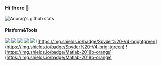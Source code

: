 ### Hi there 👋
![Anurag's github stats](https://github-readme-stats.vercel.app/api?username=LeeSunBowen&show_icons=true)

#### Platform&Tools
[![](https://img.shields.io/badge/Windows-10-2376bc?style=flat-square&logo=windows&logoColor=ffffff)](https://www.microsoft.com/windows/get-windows-10)
[![](https://img.shields.io/badge/IDE-Visual%20Studio%20Code-blue?style=flat-square&logo=visual-studio-code&logoColor=ffffff)](https://code.visualstudio.com/)
[![](https://img.shields.io/badge/-Python-3776AB?style=flat-square&logo=python&logoColor=ffffff)](https://stylus-lang.com/)
[![](https://img.shields.io/badge/-MySQL-003545?style=flat-square&logo=mysql&logoColor=white)](https://mariadb.com/)
[![](https://img.shields.io/badge/-Git-f05032?style=flat-square&logo=git&logoColor=white)](https://git-scm.com/)
![https://img.shields.io/badge/Spyder%20-V4-brightgreen](https://img.shields.io/badge/Spyder%20-V4-brightgreen)
![https://img.shields.io/badge/Matlab-2018b-orange](https://img.shields.io/badge/Matlab-2018b-orange)
